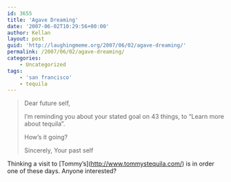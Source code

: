 ```yaml
---
id: 3655
title: 'Agave Dreaming'
date: '2007-06-02T10:29:56+00:00'
author: Kellan
layout: post
guid: 'http://laughingmeme.org/2007/06/02/agave-dreaming/'
permalink: /2007/06/02/agave-dreaming/
categories:
    - Uncategorized
tags:
    - 'san francisco'
    - tequila
---
```


> Dear future self,
> 
> I’m reminding you about your stated goal on 43 things, to “Learn more about tequila”.
> 
> How’s it going?
> 
> Sincerely, Your past self

Thinking a visit to \[Tommy’s\](http://www.tommystequila.com/) is in order one of these days. Anyone interested?